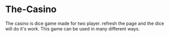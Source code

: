 # The-Casino
The casino is dice game made for two player. refresh the page and the dice will do it's work. This game can be used in many different ways. 
